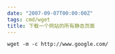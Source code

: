 ```yaml
---
date: "2007-09-07T00:00:00Z"
tags: cmd/wget
title: 下载一个网站的所有静态页面
---
```


    wget -m -c http://www.google.com/
